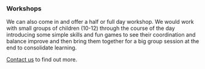 ### Workshops

We can also come in and offer a half or full day workshop. We would work with small groups of children (10-12) through the course of the day introducing some simple skills and fun games to see their coordination and balance improve and then bring them together for a big group session at the end to consolidate learning.

[Contact us](/contact_us?subject=nurseries) to find out more.
